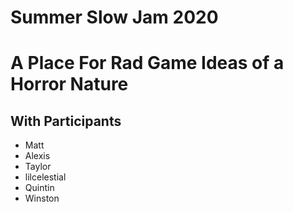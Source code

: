 # Summer Slow Jam 2020
# A Place For Rad Game Ideas of a Horror Nature

## With Participants
 - Matt
 - Alexis
 - Taylor
 - lilcelestial
 - Quintin
 - Winston


